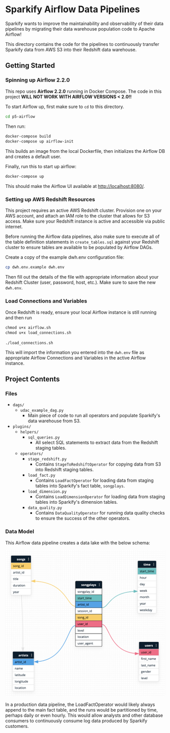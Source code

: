 # Sparkify Airflow Data Pipelines

Sparkify wants to improve the maintainability and observability of their data pipelines by migrating their data warehouse population code to Apache Airflow!

This directory contains the code for the pipelines to continuously transfer Sparkify data from AWS S3 into their Redshift data warehouse. 

## Getting Started

### Spinning up Airflow 2.2.0

This repo uses **Airflow 2.2.0** running in Docker Compose. The code in this project **WILL NOT WORK WITH AIRFLOW VERSIONS < 2.0!!**

To start Airflow up, first make sure to `cd` to this directory.  
```bash
cd p5-airflow
```
Then run:
```bash
docker-compose build
docker-compose up airflow-init
```
This builds an image from the local Dockerfile, then initializes the Airflow DB and creates a default user. 

Finally, run this to start up airflow:
```bash
docker-compose up
```

This should make the Airflow UI available at <http://localhost:8080/>.

### Setting up AWS Redshift Resources

This project requires an active AWS Redshift cluster. Provision one on your AWS account, and attach an IAM role to the cluster that allows for S3 access. Make sure your Redshift instance is active and accessible via public internet. 

Before running the Airflow data pipelines, also make sure to execute all of the table definition statements in `create_tables.sql` against your Redshift cluster to ensure tables are available to be populated by Airflow DAGs. 

Create a copy of the example dwh.env configuration file: 
```bash
cp dwh.env.example dwh.env
```
Then fill out the details of the file with appropriate information about your Redshift Cluster (user, password, host, etc.). Make sure to save the new `dwh.env`. 

### Load Connections and Variables

Once Redshift is ready, ensure your local Airflow instance is still running and then run 
```
chmod u+x airflow.sh
chmod u+x load_connections.sh

./load_connections.sh
```

This will import the information you entered into the `dwh.env` file as appropriate Airflow Connections and Variables in the active Airflow instance. 

## Project Contents

### Files

- `dags/`
    * `udac_example_dag.py`
        * Main piece of code to run all operators and populate Sparkify's data warehouse from S3. 
- `plugins/`
    * `helpers/`
        * `sql_queries.py`
            * All select SQL statements to extract data from the Redshift staging tables. 
    * `operators/`
        * `stage_redshift.py`
            * Contains `StageToRedshiftOperator` for copying data from S3 into Redshift staging tables. 
        * `load_fact.py`
            * Contains `LoadFactOperator` for loading data from staging tables into Sparkify's fact table, `songplays`. 
        * `load_dimension.py`
            * Contains `LoadDimensionOperator` for loading data from staging tables into Sparkify's dimension tables. 
        * `data_quality.py`
            * Contains `DataQualityOperator` for running data quality checks to ensure the success of the other operators. 
    
### Data Model

This Airflow data pipeline creates a data lake with the below schema: 

![](warehouse_model.png)

In a production data pipeline, the LoadFactOperator would likely always append to the main fact table, and the runs would be partitioned by time, perhaps daily or even hourly. This would allow analysts and other database consumers to continuously consume log data produced by Sparkify customers. 